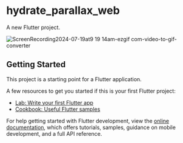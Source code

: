 # hydrate_parallax_web

A new Flutter project.

![ScreenRecording2024-07-19at9 19 14am-ezgif com-video-to-gif-converter](https://github.com/user-attachments/assets/b88d6f9a-2e23-45e5-94bd-bc0fb251b48f)


## Getting Started

This project is a starting point for a Flutter application.

A few resources to get you started if this is your first Flutter project:

- [Lab: Write your first Flutter app](https://docs.flutter.dev/get-started/codelab)
- [Cookbook: Useful Flutter samples](https://docs.flutter.dev/cookbook)

For help getting started with Flutter development, view the
[online documentation](https://docs.flutter.dev/), which offers tutorials,
samples, guidance on mobile development, and a full API reference.
